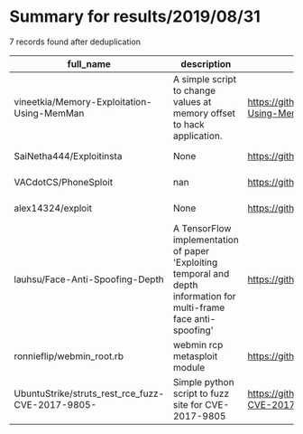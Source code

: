
# Summary for results/2019/08/31
    
7 records found after deduplication

| full_name | description | html_url | matched_list | matched_count | pushed_at | size | stargazers_count | language | forks_count | vul_ids |
|--------------------------------------------------|---------------------------------------------------------------------------------------------------------------------|---------------------------------------------------------------------|----------------------------------|-----------------|---------------------------|--------|--------------------|------------|---------------|-------------------|
| vineetkia/Memory-Exploitation-Using-MemMan | A simple script to change values at memory offset to hack application. | https://github.com/vineetkia/Memory-Exploitation-Using-MemMan | ['exploit'] | 1 | 2019-08-31 19:39:57+00:00 | 38 | 3 | C++ | 0 | [] |
| SaiNetha444/Exploitinsta | None | https://github.com/SaiNetha444/Exploitinsta | ['exploit'] | 1 | 2019-08-31 06:03:32+00:00 | 1119 | 0 | Python | 0 | [] |
| VACdotCS/PhoneSploit | nan | https://github.com/VACdotCS/PhoneSploit | ['sploit'] | 1 | 2019-08-31 09:45:23+00:00 | 0 | 0 | nan | 0 | [] |
| alex14324/exploit | None | https://github.com/alex14324/exploit | ['exploit'] | 1 | 2019-08-31 12:37:16+00:00 | 0 | 1 | | 0 | [] |
| lauhsu/Face-Anti-Spoofing-Depth | A TensorFlow implementation of paper 'Exploiting temporal and depth information for multi-frame face anti-spoofing' | https://github.com/lauhsu/Face-Anti-Spoofing-Depth | ['exploit'] | 1 | 2019-08-31 13:13:53+00:00 | 12 | 9 | Python | 1 | [] |
| ronnieflip/webmin_root.rb | webmin rcp metasploit module | https://github.com/ronnieflip/webmin_root.rb | ['metasploit module OR payload'] | 1 | 2019-08-31 22:52:16+00:00 | 1 | 0 | Ruby | 0 | [] |
| UbuntuStrike/struts_rest_rce_fuzz-CVE-2017-9805- | Simple python script to fuzz site for CVE-2017-9805 | https://github.com/UbuntuStrike/struts_rest_rce_fuzz-CVE-2017-9805- | ['cve-2', 'rce'] | 2 | 2019-08-31 23:36:00+00:00 | 4 | 1 | Python | 0 | ['CVE-2017-9805'] |
